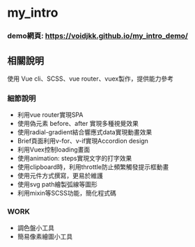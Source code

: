 # my_intro

### demo網頁: <https://voidjkk.github.io/my_intro_demo/>  

## 相關說明
使用 Vue cli、SCSS、vue router、vuex製作，提供能力參考

### 細節說明

* 利用vue router實現SPA
* 使用偽元素 before、after 實現多種視覺效果
* 使用radial-gradient結合響應式data實現動畫效果
* Brief頁面利用v-for、v-if實現Accordion design
* 利用Vuex控制loading畫面
* 使用animation: steps實現文字的打字效果
* 使用clipboard時，利用throttle防止頻繁觸發提示框動畫
* 使用元件方式撰寫，更易於維護
* 使用svg path繪製弧線等圖形
* 利用mixin等SCSS功能，簡化程式碼
### WORK
* 調色盤小工具
* 簡易像素繪圖小工具
